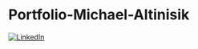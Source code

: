# Portfolio-Michael-Altinisik

<a href="linkedin.com/in/michael-altinisik-09b137234">
    <img src="https://img.shields.io/badge/LinkedIn-blue?style=for-the-badge&logo=linkedin&logoColor=white" alt="LinkedIn"/>
</a>


